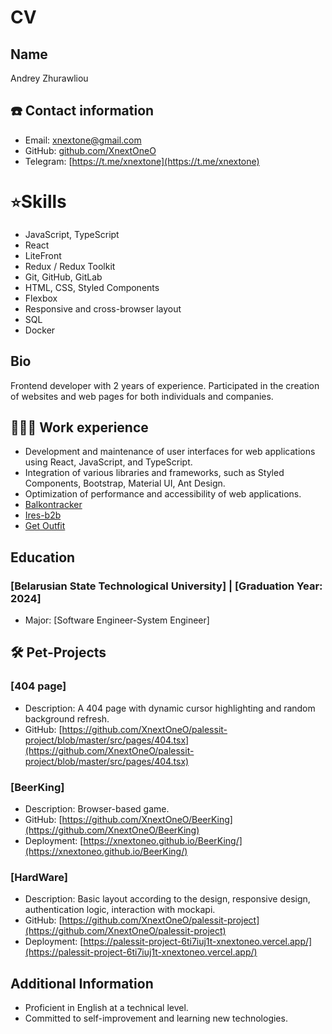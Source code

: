 # CV

## Name
Andrey Zhurawliou

## ☎️ Contact information 
- Email: xnextone@gmail.com
- GitHub: [github.com/XnextOneO](https://github.com/XnextOneO)
- Telegram: [https://t.me/xnextone](https://t.me/xnextone)

# `⭐`Skills
- JavaScript, TypeScript
- React
- LiteFront
- Redux / Redux Toolkit
- Git, GitHub, GitLab
- HTML, CSS, Styled Components
- Flexbox
- Responsive and cross-browser layout
- SQL
- Docker

## Bio
Frontend developer with 2 years of experience. Participated in the creation of websites and web pages for both individuals and companies.

## <strong>👩🏻‍💻</strong> Work experience
- Development and maintenance of user interfaces for web applications using React, JavaScript, and TypeScript.
- Integration of various libraries and frameworks, such as Styled Components, Bootstrap, Material UI, Ant Design.
- Optimization of performance and accessibility of web applications.
- <a href="https://balkontracker.de/index.html" target="_new">Balkontracker</a>
- <a href="https://ires-b2b.eu/" target="_new">Ires-b2b</a>
- <a href="https://apps.apple.com/us/app/get-outfit-shop-luxury-brands/id6448672920?platform=ipad" target="_new">Get Outfit</a>

## Education
### [Belarusian State Technological University] | [Graduation Year: 2024]
- Major: [Software Engineer-System Engineer]

## 🛠 Pet-Projects
### [404 page]
- Description: A 404 page with dynamic cursor highlighting and random background refresh.
- GitHub: [https://github.com/XnextOneO/palessit-project/blob/master/src/pages/404.tsx](https://github.com/XnextOneO/palessit-project/blob/master/src/pages/404.tsx)

### [BeerKing]
- Description: Browser-based game.
- GitHub: [https://github.com/XnextOneO/BeerKing](https://github.com/XnextOneO/BeerKing)
- Deployment: [https://xnextoneo.github.io/BeerKing/](https://xnextoneo.github.io/BeerKing/)

### [HardWare]
- Description: Basic layout according to the design, responsive design, authentication logic, interaction with mockapi.
- GitHub: [https://github.com/XnextOneO/palessit-project](https://github.com/XnextOneO/palessit-project)
- Deployment: [https://palessit-project-6ti7iuj1t-xnextoneo.vercel.app/](https://palessit-project-6ti7iuj1t-xnextoneo.vercel.app/)

## Additional Information
- Proficient in English at a technical level.
- Committed to self-improvement and learning new technologies.

